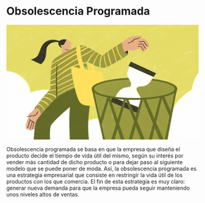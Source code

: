 # Obsolescencia Programada

![img20](img/img20.jpg)

Obsolescencia programada se basa en que la empresa que diseña el producto decide el tiempo de vida útil del mismo, según su interés por vender más cantidad de dicho producto o para dejar paso al siguiente modelo que se puede poner de moda.
Así, la obsolescencia programada es una estrategia empresarial que consiste en restringir la vida útil de los productos con los que comercia. El fin de esta estrategia es muy claro: generar nueva demanda para que la empresa pueda seguir manteniendo unos niveles altos de ventas.
